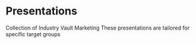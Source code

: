 Presentations
=============

Collection of Industry Vault Marketing 
These presentations are tailored for specific target groups
